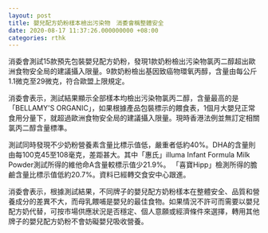 ```yaml
---
layout: post
title: 嬰兒配方奶粉樣本檢出污染物　消委會稱整體安全
date: 2020-08-17 11:37:26.000000000 +08:00
categories: rthk
---
```


消委會測試15款預先包裝嬰兒配方奶粉，發現1款奶粉檢出污染物氯丙二醇超出歐洲食物安全局的建議攝入限量。9款奶粉檢出基因致癌物環氧丙醇，含量由每公斤1.1微克至29微克，符合歐盟上限規定。

消委會表示，測試結果顯示全部樣本均檢出污染物氯丙二醇，含量最高的是「BELLAMY'S ORGANIC」，如果根據產品包裝標示的餵食表，1個月大嬰兒正常食用分量下，就超過歐洲食物安全局的建議攝入限量。現時香港法例並無訂定相關氯丙二醇含量標準。

測試同時發現不少奶粉營養素含量比標示值低，嚴重者低約40%。DHA的含量則由每100克45至108毫克，差距甚大。其中「惠氏」illuma Infant Formula Milk Powder測試所得的維他命A含量較標示值少21.9%。 「喜寶Hipp」檢測所得的膽鹼含量比標示值低約20.7%。資料已經轉交食安中心跟進。

消委會表示，根據測試結果，不同牌子的嬰兒配方奶粉樣本在整體安全、品質和營養成分的差異不大，而母乳餵哺是嬰兒的最佳食物。如果情況不許可而需要以嬰兒配方奶代替，可按市場供應狀況是否穩定、個人意願或經濟條件來選擇，轉用其他牌子的嬰兒配方奶粉不會妨礙嬰兒吸收營養。
